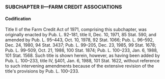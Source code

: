 ### SUBCHAPTER II—FARM CREDIT ASSOCIATIONS ###

#### Codification ####

Title II of the Farm Credit Act of 1971, comprising this subchapter, was originally enacted by Pub. L. 92–181, title II, Dec. 10, 1971, 85 Stat. 590, and amended by Pub. L. 95–443, Oct. 10, 1978, 92 Stat. 1066; Pub. L. 96–592, Dec. 24, 1980, 94 Stat. 3437; Pub. L. 99–205, Dec. 23, 1985, 99 Stat. 1678; Pub. L. 99–509, Oct. 21, 1986, 100 Stat. 1874; Pub. L. 100–233, Jan. 6, 1988, 101 Stat. 1568. Such title is shown herein, however, as having been added by Pub. L. 100–233, title IV, §401, Jan. 6, 1988, 101 Stat. 1622, without reference to such intervening amendments because of the extensive revision of the title's provisions by Pub. L. 100–233.